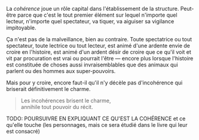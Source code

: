 <!-- Page: Importance de la cohérence -->

La *cohérence* joue un rôle capital dans l'établissement de la structure. Peut-être parce que c'est le tout premier élément sur lequel n'importe quel lecteur, n'importe quel spectateur, va tiquer, va aiguiser sa vigilance impitoyable.

Ça n'est pas de la malveillance, bien au contraire. Toute spectatrice ou tout spectateur, toute lectrice ou tout lecteur, est animé d'une ardente envie de croire en l'histoire, est animé d'un ardent désir de croire que ce qu'il voit et vit par procuration est vrai ou pourrait l'être —&nbsp;encore plus lorsque l'histoire est constituée de choses aussi invraisemblables que des animaux qui parlent ou des hommes aux super-pouvoirs. 

Mais pour y croire, encore faut-il qu'il n'y décèle pas d'incohérence qui briserait définitivement le charme.

> Les incohérences brisent le charme,<br>annihile tout pouvoir du récit.

<adminonly>
  TODO: POURSUIVRE EN EXPLIQUANT CE QU'EST LA COHÉRENCE et ce qu'elle touche (les personnages, mais ce sera étudié dans le livre qui leur est consacré)
</adminonly>